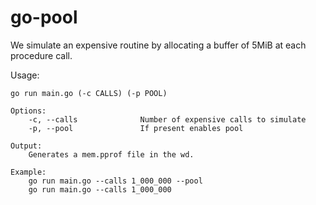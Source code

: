 # go-pool

We simulate an expensive routine by allocating a buffer of 5MiB at each procedure call.

Usage: 
```
go run main.go (-c CALLS) (-p POOL)

Options:
    -c, --calls              Number of expensive calls to simulate
    -p, --pool               If present enables pool

Output:
	Generates a mem.pprof file in the wd.

Example:
	go run main.go --calls 1_000_000 --pool
	go run main.go --calls 1_000_000
```